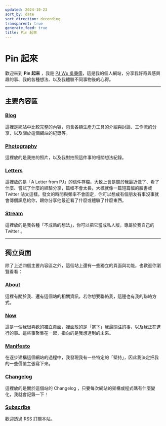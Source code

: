 ```yaml
---
updated: 2024-10-23
sort_by: date
sort_direction: decending
transparent: true
generate_feed: true
title: Pin 起來
---
```


# Pin 起來

歡迎來到 **Pin 起來** ，我是 [PJ Wu 吳秉儒](https://twitter.com/WuPingJu)，這是我的個人網站，分享我好奇與感興趣的事、我的各種想法、以及我體驗不同事物後的心得。

---

## 主要內容區

### [Blog](/blog)
這裡是網站中比較完整的內容，包含各類生產力工具的介紹與討論、工作流的分享，以及關於這個網站的紀錄等。

### [Photography](/photography)
這裡放的是我拍的照片，以及我對拍照這件事的相關想法紀錄。

### [Letters](/letters)
這裡放的是「A Letter from PJ」的信件存檔。大致上會是關於我最近做了、看了什麼、嘗試了什麼的經驗分享，篇幅不會太長，大概就像一篇短篇幅的臉書或 Twitter 貼文這樣。發文的時間與頻率不會固定，你可以想成有個朋友有事沒事就會傳個訊息給你，跟你分享他最近看了什麼或體驗了什麼東西。

### [Stream](/stream/2024)
這裡放的是我各種「不成熟的想法」，你可以把它當成私人版，專屬於我自己的 Twitter 。


---

## 獨立頁面

除了上述四個主要內容區之外，這個站上還有一些獨立的頁面與功能，也歡迎你瀏覽看看：

### [About](/about/)
這裡有關於我、還有這個站的相關資訊，若你想要聯絡我，這邊也有我的聯絡方式。

### [Now](/now)
這是一個我很喜歡的獨立頁面，裡面放的是「當下」我最關注的事，以及我正在進行的事。這些事聚集在一起，指向的是我想達到的未來。

### [Manifesto](/manifesto)
在逐步建構這個網站的過程中，我發現我有一些特定的「堅持」，因此我決定把我的一些價值主張寫下來。

### [Changelog](/changelog/)
這裡放的是關於這個站的 Changelog ，只要每次網站的架構或程式碼有什麼變化，我就會記錄一下！

### [Subscribe](/subscribe/)
歡迎透過 RSS 訂閱本站。